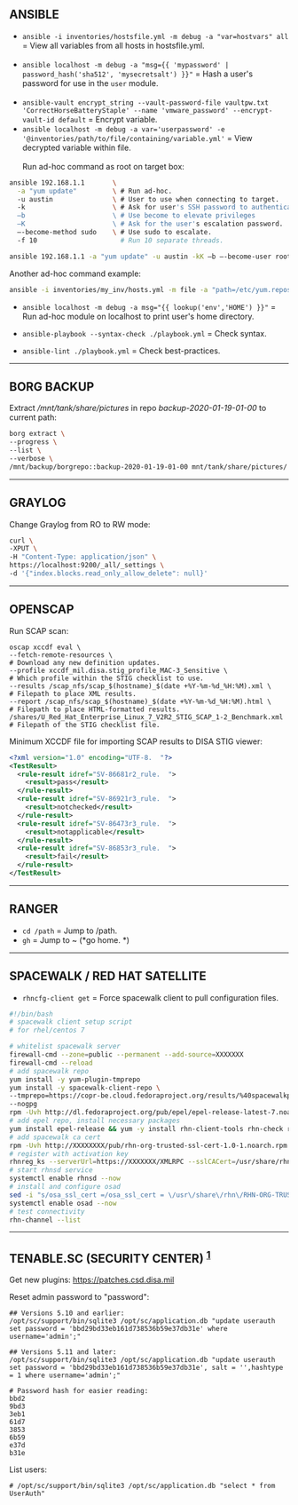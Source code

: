 
## ANSIBLE

- `ansible -i inventories/hostsfile.yml -m debug -a "var=hostvars" all` = View all variables from all hosts in hostsfile.yml.
<br><br>
- `ansible localhost -m debug -a "msg={{ 'mypassword' | password_hash('sha512', 'mysecretsalt') }}"` = Hash a user's password for use in the `user` module.
<br><br>
- `ansible-vault encrypt_string --vault-password-file vaultpw.txt 'CorrectHorseBatteryStaple' --name 'vmware_password' --encrypt-vault-id default` = Encrypt variable.
- `ansible localhost -m debug -a var='userpassword' -e '@inventories/path/to/file/containing/variable.yml'` = View decrypted variable within file.
<br><br>
Run ad-hoc command as root on target box:
```bash
ansible 192.168.1.1       \
  -a "yum update"         \ # Run ad-hoc.
  -u austin               \ # User to use when connecting to target.
  -k                      \ # Ask for user's SSH password to authenticate.
  –b                      \ # Use become to elevate privileges
  –K                      \ # Ask for the user's escalation password.
  –-become-method sudo    \ # Use sudo to escalate.
  -f 10                     # Run 10 separate threads.

ansible 192.168.1.1 -a "yum update" -u austin -kK –b –-become-user root –-become-method sudo -f 10
```
Another ad-hoc command example:
```bash
ansible -i inventories/my_inv/hosts.yml -m file -a "path=/etc/yum.repos.d/elasticsearch.repo state=absent" linux_group -kK
```

- `ansible localhost -m debug -a msg="{{ lookup('env','HOME') }}"` = Run ad-hoc module on localhost to print user's home directory.

- `ansible-playbook --syntax-check ./playbook.yml` = Check syntax.
- `ansible-lint ./playbook.yml`                    = Check best-practices.


---
## BORG BACKUP

Extract */mnt/tank/share/pictures* in repo *backup-2020-01-19-01-00* to current path:
```bash
borg extract \
--progress \
--list \
--verbose \
/mnt/backup/borgrepo::backup-2020-01-19-01-00 mnt/tank/share/pictures/
```


---
## GRAYLOG

Change Graylog from RO to RW mode:
```bash
curl \
-XPUT \
-H "Content-Type: application/json" \
https://localhost:9200/_all/_settings \
-d '{"index.blocks.read_only_allow_delete": null}'
```


---
## OPENSCAP

Run SCAP scan:
```
oscap xccdf eval \
--fetch-remote-resources \                                            # Download any new definition updates.
--profile xccdf_mil.disa.stig_profile_MAC-3_Sensitive \               # Which profile within the STIG checklist to use.
--results /scap_nfs/scap_$(hostname)_$(date +%Y-%m-%d_%H:%M).xml \    # Filepath to place XML results.
--report /scap_nfs/scap_$(hostname)_$(date +%Y-%m-%d_%H:%M).html \    # Filepath to place HTML-formatted results.
/shares/U_Red_Hat_Enterprise_Linux_7_V2R2_STIG_SCAP_1-2_Benchmark.xml # Filepath of the STIG checklist file.
```

Minimum XCCDF file for importing SCAP results to DISA STIG viewer:
```xml
<?xml version="1.0" encoding="UTF-8.  "?>
<TestResult>
  <rule-result idref="SV-86681r2_rule.  ">
    <result>pass</result>
  </rule-result>
  <rule-result idref="SV-86921r3_rule.  ">
    <result>notchecked</result>
  </rule-result>
  <rule-result idref="SV-86473r3_rule.  ">
    <result>notapplicable</result>
  </rule-result>
  <rule-result idref="SV-86853r3_rule.  ">
    <result>fail</result>
  </rule-result>
</TestResult>
```


---
## RANGER

- `cd /path` = Jump to /path.
- `gh`       = Jump to ~ (*go home.  *)


---
## SPACEWALK / RED HAT SATELLITE

- `rhncfg-client get` = Force spacewalk client to pull configuration files.

```bash
#!/bin/bash
# spacewalk client setup script
# for rhel/centos 7

# whitelist spacewalk server
firewall-cmd --zone=public --permanent --add-source=XXXXXXX
firewall-cmd --reload
# add spacewalk repo
yum install -y yum-plugin-tmprepo
yum install -y spacewalk-client-repo \
--tmprepo=https://copr-be.cloud.fedoraproject.org/results/%40spacewalkproject/spacewalk-2.9-client/epel-7-x86_64/repodata/repomd.xml \
--nogpg
rpm -Uvh http://dl.fedoraproject.org/pub/epel/epel-release-latest-7.noarch.rpm
# add epel repo, install necessary packages
yum install epel-release && yum -y install rhn-client-tools rhn-check rhn-setup rhnsd m2crypto yum-rhn-plugin osad
# add spacewalk ca cert
rpm -Uvh http://XXXXXXXX/pub/rhn-org-trusted-ssl-cert-1.0-1.noarch.rpm
# register with activation key
rhnreg_ks --serverUrl=https://XXXXXXX/XMLRPC --sslCACert=/usr/share/rhn/RHN-ORG-TRUSTED-SSL-CERT --activationkey=1-centos7-main-key
# start rhnsd service
systemctl enable rhnsd --now
# install and configure osad
sed -i "s/osa_ssl_cert =/osa_ssl_cert = \/usr\/share\/rhn\/RHN-ORG-TRUSTED-SSL-CERT/g" /etc/sysconfig/rhn/osad.conf
systemctl enable osad --now
# test connectivity
rhn-channel --list
```


---
## TENABLE.SC (SECURITY CENTER) <sup>[1]</sup>

Get new plugins: https://patches.csd.disa.mil

Reset admin password to "password":
```
## Versions 5.10 and earlier:
/opt/sc/support/bin/sqlite3 /opt/sc/application.db "update userauth set password = 'bbd29bd33eb161d738536b59e37db31e' where username='admin';"

## Versions 5.11 and later:
/opt/sc/support/bin/sqlite3 /opt/sc/application.db "update userauth set password = 'bbd29bd33eb161d738536b59e37db31e', salt = '',hashtype = 1 where username='admin';"

# Password hash for easier reading:
bbd2
9bd3
3eb1
61d7
3853
6b59
e37d
b31e
```

List users:
```
# /opt/sc/support/bin/sqlite3 /opt/sc/application.db "select * from UserAuth"
```

[1]: https://community.tenable.com/s/article/Reset-admin-password-in-Tenable-sc-and-unlock-the-account-if-its-been-locked-Formerly-SecurityCenter
